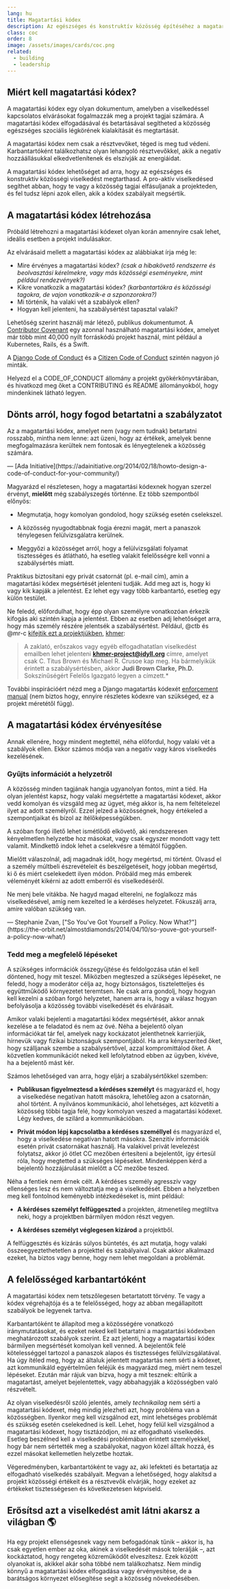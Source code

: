 ```yaml
---
lang: hu
title: Magatartási kódex
description: Az egészséges és konstruktív közösség építéséhez a magatartási kódex elfogadásával és érvényesítésével lehet hozzájárulni.
class: coc
order: 8
image: /assets/images/cards/coc.png
related:
  - building
  - leadership
---
```


## Miért kell magatartási kódex?

A magatartási kódex egy olyan dokumentum, amelyben a viselkedéssel kapcsolatos elvárásokat fogalmazzák meg a projekt tagjai számára. A magatartási kódex elfogadásával és betartásával segítheted a közösség egészséges szociális légkörének kialakítását és megtartását.

A magatartási kódex nem csak a résztvevőket, téged is meg tud védeni. Karbantartóként találkozhatsz olyan lehangoló résztvevőkkel, akik a negatív hozzáállásukkal elkedvetlenítenek és elszívják az energiáidat.

A magatartási kódex lehetőséget ad arra, hogy az egészséges és konstruktív közösségi viselkedést megtarthasd. A pro-aktív viselkedésed segíthet abban, hogy te vagy a közösség tagjai elfásuljanak a projekteden, és fel tudsz lépni azok ellen, akik a kódex szabályait megsértik.

## A magatartási kódex létrehozása

Próbáld létrehozni a magatartási kódexet olyan korán amennyire csak lehet, ideális esetben a projekt indulásakor.

Az elvárásaid mellett a magatartási kódex az alábbiakat írja még le:

* Mire érvényes a magatartási kódex? _(csak a hibakövető rendszerre és beolvasztási kérelmekre, vagy más közösségi eseményekre, mint például rendezvények?)_
* Kikre vonatkozik a magatartási kódex? _(karbantartókra és közösségi tagokra, de vajon vonatkozik-e a szponzorokra?)_
* Mi történik, ha valaki vét a szabályok ellen?
* Hogyan kell jelenteni, ha szabálysértést tapasztal valaki?

Lehetőség szerint használj már létező, publikus dokumentumot. A [Contributor Covenant](https://contributor-covenant.org/) egy azonnal használható magatartási kódex, amelyet már több mint 40,000 nyílt forráskódú projekt használ, mint például a Kubernetes, Rails, és a Swift.

A [Django Code of Conduct](https://www.djangoproject.com/conduct/) és a [Citizen Code of Conduct](http://citizencodeofconduct.org/) szintén nagyon jó minták.

Helyezd el a CODE_OF_CONDUCT állomány a projekt gyökérkönyvtárában, és hivatkozd meg őket a CONTRIBUTING és README állományokból, hogy mindenkinek látható legyen.

## Dönts arról, hogy fogod betartatni a szabályzatot

<aside markdown="1" class="pquote">
  Az a magatartási kódex, amelyet nem (vagy nem tudnak) betartatni rosszabb, mintha nem lenne: azt üzeni, hogy az értékek, amelyek benne megfogalmazásra kerültek nem fontosak és lényegtelenek a közösség számára.
  <p markdown="1" class="pquote-credit">
— [Ada Initiative](https://adainitiative.org/2014/02/18/howto-design-a-code-of-conduct-for-your-community/)
  </p>
</aside>

Magyarázd el részletesen, hogy a magatartási kódexnek hogyan szerzel érvényt, **mielőtt** még szabályszegés történne. Ez több szempontból előnyös:

* Megmutatja, hogy komolyan gondolod, hogy szükség esetén cselekszel.

* A közösség nyugodtabbnak fogja érezni magát, mert a panaszok ténylegesen felülvizsgálatra kerülnek.

* Meggyőzi a közösséget arról, hogy a felülvizsgálati folyamat tisztességes és átlátható, ha esetleg valakit felelősségre kell vonni a szabálysértés miatt.

Praktikus biztosítani egy privát csatornát (pl. e-mail cím), amin a magatartási kódex megsértését jelenteni tudják. Add meg azt is, hogy ki vagy kik kapják a jelentést. Ez lehet egy vagy több karbantartó, esetleg egy külön testület.

Ne feledd, előfordulhat, hogy épp olyan személyre vonatkozóan érkezik kifogás aki szintén kapja a jelentést. Ebben az esetben adj lehetőséget arra, hogy más személy részére jelentsék a szabálysértést. Például, @ctb és @mr-c [kifejtik ezt a projektjükben](https://github.com/dib-lab/khmer/blob/master/CODE_OF_CONDUCT.rst), [khmer](https://github.com/dib-lab/khmer):

> A zaklató, erőszakos vagy egyéb elfogadhatatlan viselkedést emailben lehet jelenteni **khmer-project@idyll.org** címre, amelyet csak C. Titus Brown és Michael R. Crusoe kap meg. Ha bármelyikük érintett a szabálysértésben, akkor **Judi Brown Clarke, Ph.D.** Sokszínűségért Felelős Igazgató legyen a címzett.*

További inspirációért nézd meg a Django magatartás kódexét [enforcement manual](https://www.djangoproject.com/conduct/enforcement-manual/) (nem biztos hogy, ennyire részletes kódexre van szükséged, ez a projekt méretétől függ).

## A magatartási kódex érvényesítése

Annak ellenére, hogy mindent megtettél, néha előfordul, hogy valaki vét a szabályok ellen. Ekkor számos módja van a negatív vagy káros viselkedés kezelésének.

### Gyűjts információt a helyzetről

A közösség minden tagjának hangja ugyanolyan fontos, mint a tiéd. Ha olyan jelentést kapsz, hogy valaki megsértette a magatartási kódexet, akkor vedd komolyan és vizsgáld meg az ügyet, még akkor is, ha nem feltételezel ilyet az adott személyről. Ezzel jelzed a közösségnek, hogy értékeled a szempontjaikat és bízol az ítélőképességükben.

A szóban forgó illető lehet ismétlődő elkövető, aki rendszeresen kényelmetlen helyzetbe hoz másokat, vagy csak egyszer mondott vagy tett valamit. Mindkettő indok lehet a cselekvésre a témától függően.

Mielőtt válaszolnál, adj magadnak időt, hogy megértsd, mi történt. Olvasd el a személy múltbeli észrevételeit és beszélgetéseit, hogy jobban megértsd, ki ő és miért cselekedett ilyen módon. Próbáld meg más emberek véleményét kikérni az adott emberről és viselkedéséről.

<aside markdown="1" class="pquote">
  Ne menj bele vitákba. Ne hagyd magad elterelni, ne foglalkozz más viselkedésével, amíg nem kezelted le a kérdéses helyzetet. Fókuszálj arra, amire valóban szükség van.
  <p markdown="1" class="pquote-credit">
— Stephanie Zvan, ["So You've Got Yourself a Policy. Now What?"](https://the-orbit.net/almostdiamonds/2014/04/10/so-youve-got-yourself-a-policy-now-what/)
  </p>
</aside>

### Tedd meg a megfelelő lépéseket

A szükséges információk összegyűjtése és feldolgozása után el kell döntened, hogy mit teszel. Miközben megteszed a szükséges lépéseket, ne feledd, hogy a moderátor célja az, hogy biztonságos, tiszteletteljes és együttműködő környezetet teremtsen. Ne csak arra gondolj, hogy hogyan kell kezelni a szóban forgó helyzetet, hanem arra is, hogy a válasz hogyan befolyásolja a közösség további viselkedését és elvárásait.

Amikor valaki bejelenti a magatartási kódex megsértését, akkor annak kezelése a te feladatod és nem az övé. Néha a bejelentő olyan információkat tár fel, amelyek nagy kockázatot jelenthetnek karrierjük, hírnevük vagy fizikai biztonságuk szempontjából. Ha arra kényszeríted őket, hogy szálljanak szembe a szabálysértővel, azzal kompromittálod őket. A közvetlen kommunikációt neked kell lefolytatnod ebben az ügyben, kivéve, ha a bejelentő mást kér.

Számos lehetőséged van arra, hogy eljárj a szabálysértőkkel szemben:

* **Publikusan figyelmeztesd a kérdéses személyt** és magyarázd el, hogy a viselkedése negatívan hatott másokra, lehetőleg azon a csatornán, ahol történt. A nyilvános kommunikáció, ahol lehetséges, azt közvetíti a közösség többi tagja felé, hogy komolyan veszed a magatartási kódexet. Légy kedves, de szilárd a kommunikációban.

* **Privát módon lépj kapcsolatba a kérdéses személlyel** és magyarázd el, hogy a viselkedése negatívan hatott másokra. Szenzitív információk esetén privát csatornákat használj. Ha valakivel privát levelezést folytatsz, akkor jó ötlet CC mezőben értesíteni a bejelentőt, így értesül róla, hogy megtetted a szükséges lépéseket. Mindenképpen kérd a bejelentő hozzájárulását mielőtt a CC mezőbe teszed.

Néha a fentiek nem érnek célt. A kérdéses személy agresszív vagy ellenséges lesz és nem változtatja meg a viselkedését. Ebben a helyzetben meg kell fontolnod keményebb intézkedéseket is, mint például:

* **A kérdéses személyt felfüggeszted** a projekten, átmenetileg megtiltva neki, hogy a projektben bármilyen módon részt vegyen.

* **A kérdéses személyt véglegesen kizárod** a projektből.

A felfüggesztés és kizárás súlyos büntetés, és azt mutatja, hogy valaki összeegyeztethetetlen a projekttel és szabályaival. Csak akkor alkalmazd ezeket, ha biztos vagy benne, hogy nem lehet megoldani a problémát.

## A felelősséged karbantartóként

A magatartási kódex nem tetszőlegesen betartatott törvény. Te vagy a kódex végrehajtója és a te felelősséged, hogy az abban megállapított szabályok be legyenek tartva.

Karbantartóként te állapítod meg a közösségére vonatkozó iránymutatásokat, és ezeket neked kell betartatni a magatartási kódexben meghatározott szabályok szerint. Ez azt jelenti, hogy a magatartási kódex bármilyen megsértését komolyan kell venned. A bejelentők felé kötelességgel tartozol a panaszok alapos és tisztességes felülvizsgálatával. Ha úgy ítéled meg, hogy az általuk jelentett magatartás nem sérti a kódexet, azt kommunikáld egyértelműen feléjük és magyarázd meg, miért nem teszel lépéseket. Ezután már rájuk van bízva, hogy a mit tesznek: eltűrik a magatartást, amelyet bejelentettek, vagy abbahagyják a közösségben való részvételt.

Az olyan viselkedésről szóló jelentés, amely _technikailag_ nem sérti a magatartási kódexet, még mindig jelezheti azt, hogy probléma van a közösségben. Ilyenkor meg kell vizsgálnod ezt, mint lehetséges problémát és szükség esetén cselekedned is kell. Lehet, hogy felül kell vizsgálnod a magatartási kódexet, hogy tisztázódjon, mi az elfogadható viselkedés. Esetleg beszélned kell a viselkedési problémában érintett személyekkel, hogy bár nem sértették meg a szabályokat, nagyon közel álltak hozzá, és ezzel másokat kellemetlen helyzetbe hoztak.

Végeredményben, karbantartóként te vagy az, aki lefekteti és betartatja az elfogadható viselkedés szabályait. Megvan a lehetőséged, hogy alakítsd a projekt közösségi értékeit és a résztvevők elvárják, hogy ezeket az értékeket tisztességesen és következetesen képviseld.

## Erősítsd azt a viselkedést amit látni akarsz a világban 🌎

Ha egy projekt ellenségesnek vagy nem befogadónak tűnik &ndash; akkor is, ha csak egyetlen ember az oka, akinek a viselkedését mások tolerálják &ndash;, azt kockáztatod, hogy rengeteg közreműködőt elveszítesz. Ezek között olyanokat is, akikkel akár soha többé nem találkozhatsz. Nem mindig könnyű a magatartási kódex elfogadása vagy érvényesítése, de a barátságos környezet elősegítése segít a közösség növekedésében.
